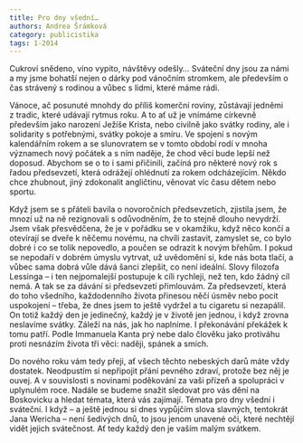 ```yaml
---
title: Pro dny všední…
authors: Andrea Šrámková
category: publicistika
tags: 1-2014
---
```


Cukroví snědeno, víno vypito, návštěvy odešly… Sváteční dny jsou za námi a my jsme bohatší nejen o dárky pod vánočním stromkem, ale především o čas strávený s rodinou a vůbec s lidmi, které máme rádi.

Vánoce, ač posunuté mnohdy do příliš komerční roviny, zůstávají jedněmi z tradic, které udávají rytmus roku. A to ať už je vnímáme církevně především jako narození Ježíše Krista, nebo civilně jako svátky rodiny, ale i solidarity s potřebnými, svátky pokoje a smíru. Ve spojení s novým kalendářním rokem a se slunovratem se v tomto období rodí v mnoha významech nový počátek a s ním naděje, že chod věcí bude lepší než doposud. Abychom se o to i sami přičinili, začíná pro některé nový rok s řadou předsevzetí, která odrážejí ohlédnutí za rokem odcházejícím. Někdo chce zhubnout, jiný zdokonalit angličtinu, věnovat víc času dětem nebo sportu.

Když jsem se s přáteli bavila o novoročních předsevzetích, zjistila jsem, že mnozí už na ně rezignovali s odůvodněním, že to stejně dlouho nevydrží. Jsem však přesvědčena, že je v pořádku se v okamžiku, když něco končí a otevírají se dveře k něčemu novému, na chvíli zastavit, zamyslet se, co bylo dobré i co se tolik nepovedlo, a poučen se odrazit k novým břehům. I pokud se nepodaří v dobrém úmyslu vytrvat, už uvědomění si, kde nás bota tlačí, a vůbec sama dobrá vůle dává šanci zlepšit, co není ideální. Slovy filozofa Lessinga – i ten nejpomalejší postupuje k cíli rychleji, než ten, kdo žádný cíl nemá.
A tak se za dávání si předsevzetí přimlouvám. Za předsevzetí, která do toho všedního, každodenního života přinesou něčí úsměv nebo pocit uspokojení – třeba, že dnes jsem to ještě vydržel a tu cigaretu si nezapálil. On totiž každý den je jedinečný, každý je v životě jen jednou, i když zrovna neslavíme svátky. Záleží na nás, jak ho naplníme. I překonávání překážek k tomu patří. Podle Immanuela Kanta prý nebe dalo člověku jako protiváhu proti nesnázím života tři věci: naději, spánek a smích.

Do nového roku vám tedy přeji, ať všech těchto nebeských darů máte vždy dostatek. Neodpustím si nepřipojit přání pevného zdraví, protože bez něj je ouvej. A v souvislosti s novinami poděkování za vaši přízeň a spolupráci v uplynulém roce. Nadále se budeme snažit sledovat pro vás dění na Boskovicku a hledat témata, která vás zajímají. Témata pro dny všední i sváteční. I když – a ještě jednou si dnes vypůjčím slova slavných, tentokrát Jana Wericha – není šedivých dnů, to jsou jenom unavené oči, které nechtějí vidět jejich svátečnost. Ať tedy každý den je vaším malým svátkem.
